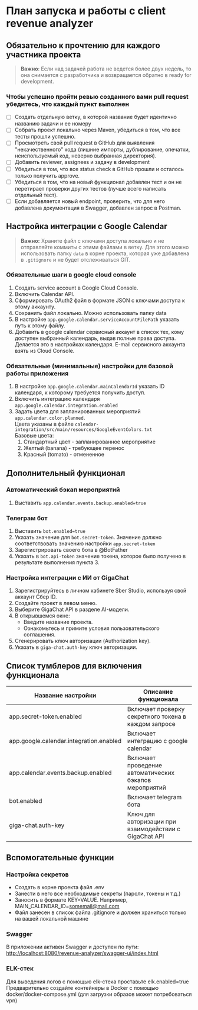 # План запуска и работы с client revenue analyzer

## Обязательно к прочтению для каждого участника проекта
> **Важно**: Если над задачей работа не ведется более двух недель, то она снимается с разработчика и возвращается обратно в ready for development.
### Чтобы успешно пройти ревью созданного вами pull request убедитесь, что каждый пункт выполнен
- [ ] Создать отдельную ветку, в которой название будет идентично названию задачи и ее номеру
- [ ] Собрать проект локально через Maven, убедиться в том, что все тесты прошли успешно.
- [ ] Просмотреть свой pull request в GitHub для выявления "некачественного" кода (лишние импорты, дублирование, опечатки, неиспользуемый код, неверно выбранная директория).
- [ ] Добавить reviewer, assignees и задачу в development
- [ ] Убедиться в том, что все status check в GitHub прошли и осталось только получить approve.
- [ ] Убедиться в том, что на новый функционал добавлен тест и он не перетирает проверки других тестов (лучше всего написать отдельный тест).
- [ ] Если добавляется новый endpoint, проверить, что для него добавлена документация в Swagger, добавлен запрос в Postman.

## Настройка интеграции с Google Calendar

> **Важно:** Храните файл с ключами доступа локально и не отправляйте коммиты с этими файлами в ветку. Для этого можно использовать папку `data` в корне проекта, которая уже добавлена в `.gitignore` и не будет отслеживаться GIT.

### Обязательные шаги в google cloud console
1. Создать service account в Google Cloud Console.
2. Включить Calendar API.
3. Сформировать OAuth2 файл в формате JSON с ключами доступа к этому аккаунту.
4. Сохранить файл локально. Можно использовать папку data
5. В настройке `app.google.calendar.serviceAccountFilePath` указать путь к этому файлу.
6. Добавить в google calendar сервисный аккаунт в список тех, кому доступен выбранный календарь, выдав полные права доступа. Делается это в настройках календаря. E-mail сервисного аккаунта взять из Cloud Console.

### Обязательные (минимальные) настройки для базовой работы приложения
1. В настройке `app.google.calendar.mainCalendarId` указать ID календаря, к которому требуется получить доступ.
2. Включить интеграцию календаря `app.google.calendar.integration.enabled`
3. Задать цвета для запланированных мероприятий `app.calendar.color.planned`. <br>
Цвета указаны в файле `calendar-integration/src/main/resources/GoogleEventColors.txt` <br>
Базовые цвета:
   1. Стандартный цвет - запланированное мероприятие
   2. Желтый (banana) - требующее перенос
   3. Красный (tomato) - отмененное  

## Дополнительный функционал
### Автоматический бэкап мероприятий
1. Выставить `app.calendar.events.backup.enabled=true`

### Телеграм бот
1. Выставить `bot.enabled=true`
2. Указать значение для `bot.secret-token`. Значение должно соответствовать значению настройки `app.secret-token`
3. Зарегистрировать своего бота в @BotFather
4. Указать в `bot.api-token` значение токена, которое было получено в результате выполнения пункта 3.

### Настройка интеграции с ИИ от GigaChat
1. Зарегистрируйтесь в личном кабинете Sber Studio, используя свой аккаунт Сбер ID.
2. Создайте проект в левом меню.
3. Выберите GigaChat API в разделе AI-модели.
4. В открывшемся окне:
   - Введите название проекта.
   - Ознакомьтесь и примите условия пользовательского соглашения.
5. Сгенерировать ключ авторизации (Authorization key).
6. Указать в `giga-chat.auth-key` ключ авторизации.

## Список тумблеров для включения функционала
| Название настройки                      | Описание функционала                                   |
|-----------------------------------------|--------------------------------------------------------|
| app.secret-token.enabled                | Включает проверку секретного токена в каждом запросе   |
| app.google.calendar.integration.enabled | Включает интеграцию с google calendar                  |
| app.calendar.events.backup.enabled      | Включает проведение автоматических бэкапов мероприятий |
| bot.enabled                             | Включает telegram бота                                 |
| giga-chat.auth-key                      | Ключ для авторизации при взаимодействии с GigaChat API |


## Вспомогательные функции

### Настройка секретов
- Создать в корне проекта файл .env
- Занести в него все необходимые секреты (пароли, токены и т.д.)
- Заносить в формате KEY=VALUE. Например, MAIN_CALENDAR_ID=somemail@mail.com
- Файл занесен в список файла .gitignore и должен храниться только на вашей локальной машине

### Swagger
В приложении активен Swagger и доступен по пути: [http://localhost:8080/revenue-analyzer/swagger-ui/index.html](http://localhost:8080/revenue-analyzer/swagger-ui/index.html)

### ELK-стек
Для выведения логов с помощью elk-стека проставьте elk.enabled=true \
Предварительно создайте контейнеры в Docker с помощью docker/docker-compose.yml
(для загрузки образов может потребоваться vpn)